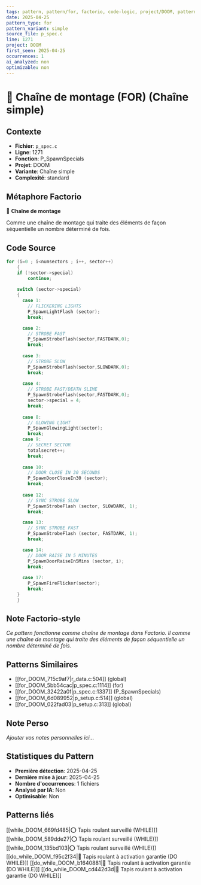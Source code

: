 ```yaml
---
tags: pattern, pattern/for, factorio, code-logic, project/DOOM, pattern/variant/simple
date: 2025-04-25
pattern_type: for
pattern_variant: simple
source_file: p_spec.c
line: 1271
project: DOOM
first_seen: 2025-04-25
occurrences: 1
ai_analyzed: non
optimizable: non
---
```


# 🔄 Chaîne de montage (FOR) (Chaîne simple)

## Contexte
- **Fichier**: `p_spec.c`
- **Ligne**: 1271
- **Fonction**: P_SpawnSpecials
- **Projet**: DOOM
- **Variante**: Chaîne simple
- **Complexité**: standard

## Métaphore Factorio
🔄 **Chaîne de montage**

Comme une chaîne de montage qui traite des éléments de façon séquentielle un nombre déterminé de fois.

## Code Source
```c
for (i=0 ; i<numsectors ; i++, sector++)
    {
	if (!sector->special)
	    continue;
	
	switch (sector->special)
	{
	  case 1:
	    // FLICKERING LIGHTS
	    P_SpawnLightFlash (sector);
	    break;

	  case 2:
	    // STROBE FAST
	    P_SpawnStrobeFlash(sector,FASTDARK,0);
	    break;
	    
	  case 3:
	    // STROBE SLOW
	    P_SpawnStrobeFlash(sector,SLOWDARK,0);
	    break;
	    
	  case 4:
	    // STROBE FAST/DEATH SLIME
	    P_SpawnStrobeFlash(sector,FASTDARK,0);
	    sector->special = 4;
	    break;
	    
	  case 8:
	    // GLOWING LIGHT
	    P_SpawnGlowingLight(sector);
	    break;
	  case 9:
	    // SECRET SECTOR
	    totalsecret++;
	    break;
	    
	  case 10:
	    // DOOR CLOSE IN 30 SECONDS
	    P_SpawnDoorCloseIn30 (sector);
	    break;
	    
	  case 12:
	    // SYNC STROBE SLOW
	    P_SpawnStrobeFlash (sector, SLOWDARK, 1);
	    break;

	  case 13:
	    // SYNC STROBE FAST
	    P_SpawnStrobeFlash (sector, FASTDARK, 1);
	    break;

	  case 14:
	    // DOOR RAISE IN 5 MINUTES
	    P_SpawnDoorRaiseIn5Mins (sector, i);
	    break;
	    
	  case 17:
	    P_SpawnFireFlicker(sector);
	    break;
	}
    }
```

## Note Factorio-style
*Ce pattern fonctionne comme chaîne de montage dans Factorio. Il comme une chaîne de montage qui traite des éléments de façon séquentielle un nombre déterminé de fois.*

## Patterns Similaires
- [[for_DOOM_715c9af7|r_data.c:504]] (global)
- [[for_DOOM_5bb54cac|p_spec.c:1114]] (for)
- [[for_DOOM_32422a0f|p_spec.c:1337]] (P_SpawnSpecials)
- [[for_DOOM_6d089952|p_setup.c:514]] (global)
- [[for_DOOM_022fad03|p_setup.c:313]] (global)

## Note Perso
*Ajouter vos notes personnelles ici...*

## Statistiques du Pattern
- **Première détection**: 2025-04-25
- **Dernière mise à jour**: 2025-04-25
- **Nombre d'occurrences**: 1 fichiers
- **Analysé par IA**: Non
- **Optimisable**: Non

## Patterns liés
[[while_DOOM_669fd485|⭕ Tapis roulant surveillé (WHILE)]]
[[while_DOOM_589dde27|⭕ Tapis roulant surveillé (WHILE)]]
[[while_DOOM_135bd103|⭕ Tapis roulant surveillé (WHILE)]]
[[do_while_DOOM_f95c2f34|🔄 Tapis roulant à activation garantie (DO WHILE)]]
[[do_while_DOOM_b1640881|🔄 Tapis roulant à activation garantie (DO WHILE)]]
[[do_while_DOOM_cd442d3d|🔄 Tapis roulant à activation garantie (DO WHILE)]]
